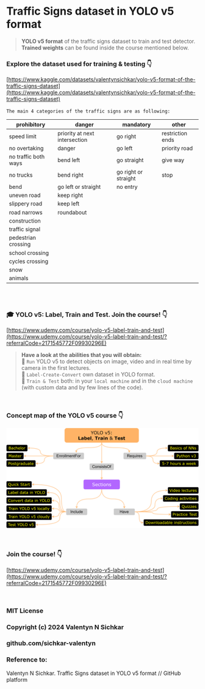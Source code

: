 # Traffic Signs dataset in YOLO v5 format
> **YOLO v5 format** of the traffic signs dataset to train and test detector.  
> **Trained weights** can be found inside the course mentioned below.  

### Explore the dataset used for training & testing 👇
[https://www.kaggle.com/datasets/valentynsichkar/yolo-v5-format-of-the-traffic-signs-dataset](https://www.kaggle.com/datasets/valentynsichkar/yolo-v5-format-of-the-traffic-signs-dataset)


`The main 4 categories of the traffic signs are as following:`

prohibitory  | danger | mandatory | other
------------- | ------------- | ------------- | -------------
speed limit | priority at next intersection | go right | restriction ends
no overtaking | danger | go left | priority road
no traffic both ways | bend left | go straight | give way
no trucks | bend right | go right or straight | stop
 | bend | go left or straight | no entry
 | uneven road | keep right |
 | slippery road | keep left |
 | road narrows | roundabout |
 | construction |
 | traffic signal 
 | pedestrian crossing |
 | school crossing |
 | cycles crossing |
 | snow |
 | animals |

<br/>



<br/>

### 🎓 YOLO v5: Label, Train and Test. Join the course! 👇
[https://www.udemy.com/course/yolo-v5-label-train-and-test](https://www.udemy.com/course/yolo-v5-label-train-and-test/?referralCode=2171545772F09930296E)

> **Have a look at the abilities that you will obtain:**  
> 📢 `Run` YOLO v5 to detect objects on image, video and in real time by camera in the first lectures.  
> 📢 `Label-Create-Convert` own dataset in YOLO format.  
> 📢 `Train & Test` both: in your `local machine` and in the `cloud machine` (with custom data and by few lines of the code).  

<br/>

### Concept map of the YOLO v5 course 👇
![Concept map of the YOLO v5 course](images/concept_map_YOLO_v5.png)

<br/>

### Join the course! 👇
[https://www.udemy.com/course/yolo-v5-label-train-and-test](https://www.udemy.com/course/yolo-v5-label-train-and-test/?referralCode=2171545772F09930296E)

<br/>

### MIT License
### Copyright (c) 2024 Valentyn N Sichkar
### github.com/sichkar-valentyn
### Reference to:
Valentyn N Sichkar. Traffic Signs dataset in YOLO v5 format // GitHub platform
